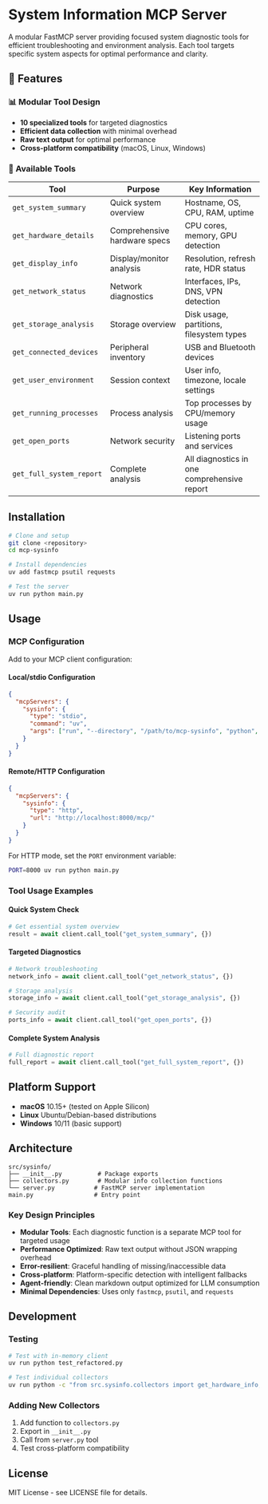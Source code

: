 # System Information MCP Server

A modular FastMCP server providing focused system diagnostic tools for efficient troubleshooting and environment analysis. Each tool targets specific system aspects for optimal performance and clarity.

## 🚀 Features

### 📊 Modular Tool Design
- **10 specialized tools** for targeted diagnostics
- **Efficient data collection** with minimal overhead
- **Raw text output** for optimal performance
- **Cross-platform compatibility** (macOS, Linux, Windows)

### 🔧 Available Tools

| Tool | Purpose | Key Information |
|------|---------|----------------|
| `get_system_summary` | Quick system overview | Hostname, OS, CPU, RAM, uptime |
| `get_hardware_details` | Comprehensive hardware specs | CPU cores, memory, GPU detection |
| `get_display_info` | Display/monitor analysis | Resolution, refresh rate, HDR status |
| `get_network_status` | Network diagnostics | Interfaces, IPs, DNS, VPN detection |
| `get_storage_analysis` | Storage overview | Disk usage, partitions, filesystem types |
| `get_connected_devices` | Peripheral inventory | USB and Bluetooth devices |
| `get_user_environment` | Session context | User info, timezone, locale settings |
| `get_running_processes` | Process analysis | Top processes by CPU/memory usage |
| `get_open_ports` | Network security | Listening ports and services |
| `get_full_system_report` | Complete analysis | All diagnostics in one comprehensive report |

## Installation

```bash
# Clone and setup
git clone <repository>
cd mcp-sysinfo

# Install dependencies
uv add fastmcp psutil requests

# Test the server
uv run python main.py
```

## Usage

### MCP Configuration

Add to your MCP client configuration:

#### Local/stdio Configuration
```json
{
  "mcpServers": {
    "sysinfo": {
      "type": "stdio",
      "command": "uv",
      "args": ["run", "--directory", "/path/to/mcp-sysinfo", "python", "main.py"]
    }
  }
}
```

#### Remote/HTTP Configuration
```json
{
  "mcpServers": {
    "sysinfo": {
      "type": "http",
      "url": "http://localhost:8000/mcp/"
    }
  }
}
```

For HTTP mode, set the `PORT` environment variable:
```bash
PORT=8000 uv run python main.py
```

### Tool Usage Examples

#### Quick System Check
```python
# Get essential system overview
result = await client.call_tool("get_system_summary", {})
```

#### Targeted Diagnostics
```python
# Network troubleshooting
network_info = await client.call_tool("get_network_status", {})

# Storage analysis
storage_info = await client.call_tool("get_storage_analysis", {})

# Security audit
ports_info = await client.call_tool("get_open_ports", {})
```

#### Complete System Analysis
```python
# Full diagnostic report
full_report = await client.call_tool("get_full_system_report", {})
```

## Platform Support

- **macOS** 10.15+ (tested on Apple Silicon)
- **Linux** Ubuntu/Debian-based distributions
- **Windows** 10/11 (basic support)

## Architecture

```
src/sysinfo/
├── __init__.py          # Package exports
├── collectors.py        # Modular info collection functions
└── server.py           # FastMCP server implementation
main.py                 # Entry point
```

### Key Design Principles

- **Modular Tools**: Each diagnostic function is a separate MCP tool for targeted usage
- **Performance Optimized**: Raw text output without JSON wrapping overhead
- **Error-resilient**: Graceful handling of missing/inaccessible data
- **Cross-platform**: Platform-specific detection with intelligent fallbacks
- **Agent-friendly**: Clean markdown output optimized for LLM consumption
- **Minimal Dependencies**: Uses only `fastmcp`, `psutil`, and `requests`

## Development

### Testing
```bash
# Test with in-memory client
uv run python test_refactored.py

# Test individual collectors
uv run python -c "from src.sysinfo.collectors import get_hardware_info; print(get_hardware_info())"
```

### Adding New Collectors

1. Add function to `collectors.py`
2. Export in `__init__.py`
3. Call from `server.py` tool
4. Test cross-platform compatibility

## License

MIT License - see LICENSE file for details.
